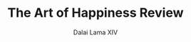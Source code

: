 ---
permalink: 	Books/the-art-of-happiness
layout: 	review
title: 	"The Art of Happiness Review"
author: 	"Dalai Lama XIV"
author_image: 	"DalaiLama.jpg"
author_bio: 	"Jetsun Jamphel Ngawang Lobsang Yeshe Tenzin Gyatso (born Lhamo Döndrub), the 14th Dalai Lama, is a practicing member of the Gelug School of Tibetan Buddhism and is influential as a Nobel Peace Prize laureate, the world's most famous Buddhist monk, and the leader of the exiled Tibetan government in India.

Tenzin Gyatso was the fifth of sixteen children born to a farming family. He was proclaimed the tulku (an Enlightened lama who has consciously decided to take rebirth) of the 13th Dalai Lama at the age of two.

Tenzin Gyatso is a charismatic figure and noted public speaker. This Dalai Lama is the first to travel to the West. There, he has helped to spread Buddhism and to promote the concepts of universal responsibility, secular ethics, and religious harmony."
author_bio_link: 	"/Authors/dalai-lama-xiv"
book_title: 	"The Art of Happiness: A Handbook for Living"
book_title_short: 	"The Art of Happiness"
book_cover_image: 	ArtOfHappiness.jpg
publish_date: 	October 26th 1998
number_of_pages: 	336
categories: 	[books]
first_blockquote: 	"If you want others to be happy, practice compassion. If you want to be happy, practice compassion."
second_blockquote: 	Whether our action is wholesome or unwholesome depends on whether that action or deed arises from a disciplined or undisciplined state of mind. It is felt that a disciplined mind leads to happiness and an undisciplined mind leads to suffering, and in fact it is said that bringing about discipline within one's mind is the essence of the Buddha's teaching.
third_blockquote: 	"If you approach others with the thought of compassion, that will automatically reduce fear and allow an openness with other people. It creates a positive, friendly atmosphere. With that attitude, you can approach a relationship in which you, yourself, initially create the possibility of receiving affection or a positive response from the other person. And with that attitude, even if the other person is unfriendly or doesn't respond to you in a positive way, then at least you've approached the person with a feeling of openness that gives you a certain flexibility and the freedom to change your approach as needed."
skill_level_score: 	10
approach_score: 	25
outlook_score: 	50
affiliation_score: 	50
skill_level: 	beginner
approach: 	theoretical
outlook: 	secular spiritual
affiliation: 	open sectarian
review_overview: 	["Co-written with Howard C. Cutler, a professional psychiatrist, <a href='https://amzn.to/2Q3GVg2'>The Art of Happiness</a> separates itself from other books written by the fourteenth Dalai Lama in that it is meant to work as a guide, for people who are not yet acquainted with Buddhism, to live a happier, more compassionate life.", "Born out of conversations Cutler had with Tenzin Gyatso on many occasions, the book is aimed at answering questions related to happiness, it's main subject as the title implies, such as <i>is happiness a right?</i> or <i>what is the source of happiness?</i>."]
skill_level_overview: 	["Some members of our meditation center read The Art of Happiness before they got interested in Buddhism or meditation, and all of them remember fondly how it helped demystify the persona built around the Dalai Lama, a concept some find too foreign; one specific friend of mine recalls frequently referring to him as <i>the pope of Buddhism</i> many years ago. For them, this book is a recommended reading for anyone who's wondering who this <i>Buddha</i> person everyone's talking about was.","Categorized as a book for beginners, advanced practitioners will for sure enjoy reading it and will find the topics discussed familiar."]
approach_overview: 	["When it comes to the approach, most practical teachings are found towards the end of the book and are not necessarily related to mediation but more oriented towards overcoming general obstacles in life such as low self-esteem or dealing with feelings of anger."]
outlook_overview: 	["In The Art of Happiness we can find the best of both worlds precisely because of the opposite areas of expertise of each of its writers. You can be sure the Dalai Lama will provide all the spiritual insight you're looking for; there's even a whole section of the book focused on how to live a spiritual life. Offering a perfect balance, Cutler's  psychiatric knowledge serves to explain in terms that secular oriented people will appreciate, what his holiness is trying to convey.","A Tibetan and an American, a Monk and a Psychiatrist, after all, suffering is common to every human being that ever existed and thousands of people from both of these walks of life have devoted hundreds of years to accumulating knowledge about it."]
affiliation_overview: 	["As I said in the opening paragraph, this book stands out precisely because it was written by the highest ranking monk of one of the biggest sects of Buddhism and yet it's not meant for Buddhists at all. Most Catholics would agree in saying that Jesus' most important teaching was to love others more than you love yourself; we're pretty sure that Jesus would approve this book's message of compassion and kindness, and we're certain fellow non-believers will as well."]
techniques: 	[mindfulness, vippasana, compassion, loving-kindness, metta]
conclusion: 	["If you're trying to find a book that presents a more broad approach encompassing different practices, I encourage you to take a look at our review of <a href='/Books/the-mind-illuminated'>The Mind Illuminated</a>. If, on the other hand you'd like to learn more about the different subjects the Buddha taught, there's no better place to start than <a href='/Books/the-heart-of-the-buddhas-teaching'>The Heart of the Buddha's Teaching</a>."]
amazon_affiliate_link: 	"https://amzn.to/2Q3GVg2"
goodreads_link: 	"https://www.goodreads.com/book/show/38210.The_Art_of_Happiness"
---